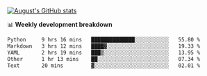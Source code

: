 
[![August's GitHub stats](https://github-readme-stats.vercel.app/api?username=zou-weidong&show_icons=true&theme=radical)](https://github.com/zou-weidong)


📊 **Weekly development breakdown**
<!--START_SECTION:waka-->

```txt
Python     9 hrs 16 mins   ██████████████░░░░░░░░░░░   55.80 %
Markdown   3 hrs 12 mins   ████▓░░░░░░░░░░░░░░░░░░░░   19.33 %
YAML       2 hrs 19 mins   ███▒░░░░░░░░░░░░░░░░░░░░░   13.95 %
Other      1 hr 13 mins    ██░░░░░░░░░░░░░░░░░░░░░░░   07.34 %
Text       20 mins         ▓░░░░░░░░░░░░░░░░░░░░░░░░   02.01 %
```

<!--END_SECTION:waka-->
